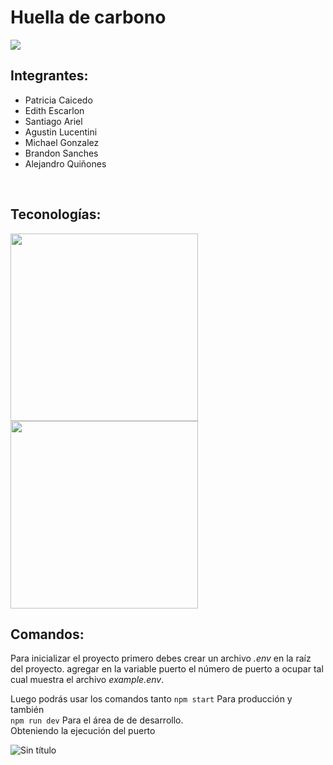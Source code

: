 # Huella de carbono 
<img src="https://www.carbonneutralplus.com/wp-content/uploads/2021/03/dreamstime_m_99690329.jpg">
<br>

## Integrantes: 
* Patricia Caicedo
* Edith Escarlon
* Santiago Ariel
* Agustin Lucentini
* Michael Gonzalez
* Brandon Sanches
* Alejandro Quiñones
<br>

## Teconologías: 
<img src="http://logos-download.com/wp-content/uploads/2016/09/React_logo_logotype_emblem.png" width="300px">
<img src="https://logos-download.com/wp-content/uploads/2016/09/Node_logo_NodeJS.png" width="300px">

<br>

## Comandos:
Para inicializar el proyecto primero debes crear un archivo <i>.env</i> en la raíz del proyecto.
agregar en la variable puerto el número de puerto a ocupar tal cual muestra el archivo <i>example.env</i>.
<br>

Luego podrás usar los comandos tanto 
```npm start``` Para producción y también <br>
```npm run dev``` Para el área de de desarrollo.
<br>
Obteniendo la ejecución del puerto

![Sin título](https://github.com/blackSamuelBellamy/nocountry-backend-proyect/assets/103391543/c74e69f3-7f95-4427-bec1-a1ad67c7135c)
